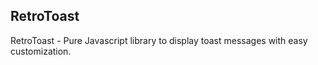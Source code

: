 ## RetroToast
RetroToast - Pure Javascript library to display toast messages with easy customization.

